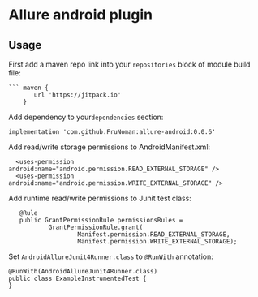 # Allure android plugin 

Usage
-----

First add a maven repo link into your `repositories` block of module build file:
           
    ``` maven {
           url 'https://jitpack.io'
        }
              
Add dependency to your`dependencies` section:

   ```implementation 'com.github.FruNoman:allure-android:0.0.6'```
   
Add read/write storage permissions to AndroidManifest.xml:
  ```
    <uses-permission android:name="android.permission.READ_EXTERNAL_STORAGE" />
    <uses-permission android:name="android.permission.WRITE_EXTERNAL_STORAGE" />
 ```
Add runtime read/write permissions to Junit test class:
 ```
    @Rule
    public GrantPermissionRule permissionsRules =
            GrantPermissionRule.grant(
                    Manifest.permission.READ_EXTERNAL_STORAGE,
                    Manifest.permission.WRITE_EXTERNAL_STORAGE);
```
Set `AndroidAllureJunit4Runner.class` to `@RunWith` annotation:
```
@RunWith(AndroidAllureJunit4Runner.class)
public class ExampleInstrumentedTest {
}
```

